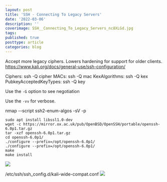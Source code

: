 ```yaml
---
layout: post
title: 'SSH - Connecting To Legacy Servers'
date: '2022-03-06'
description: ''
coverimage: SSH__Connecting_To_Legacy_Servers_nc8XLGd.jpg
tags: 
published: true
posttype: article
categories: blog
---
```

Accept more legacy ciphers. Lowers hardening for support for older clients. 
https://www.kali.org/docs/general-use/ssh-configuration/



Ciphers: ssh -Q cipher
MACs: ssh -Q mac
KexAlgorithms: ssh -Q kex
PubkeyAcceptedKeyTypes: ssh -Q key


Use the `-G` option to see negotiation 

Use the `-vv` for verbose.


nmap --script ssh2-enum-algos -sV -p <port> <host>


```
sudo apt install libssl1.0-dev
wget -c https://mirror.ox.ac.uk/pub/OpenBSD/OpenSSH/portable/openssh-6.0p1.tar.gz
tar -xzf openssh-6.0p1.tar.gz
cd openssh-6.0p1/
./configure --prefix=/opt/openssh-6.0p1/
./configure --prefix=/opt/openssh-6.0p1/
make 
make install 
```
<img src="/static/c38f2220-e15a-46c4-a306-9bd78f59f012.png">


/etc/ssh/ssh_config.d/kali-wide-compat.conf
<img src="/static/77ebcb2a-7c9d-46a4-bdc2-492183739299.png">
